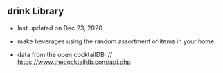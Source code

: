 ## drink Library
- last updated on Dec 23, 2020

- make beverages using the random assortment of items in your home.
- data from the open cocktailDB:
    // https://www.thecocktaildb.com/api.php 
 
